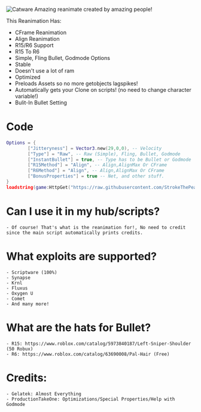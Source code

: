 ![Catware](https://user-images.githubusercontent.com/76650942/168428908-67cb7955-2322-4f50-ad09-5837290ca456.jpg)
Amazing reanimate created by amazing people!


This Reanimation Has:
- CFrame Reanimation
- Align Reanimation
- R15/R6 Support
- R15 To R6
- Simple, Fling Bullet, Godmode Options
- Stable
- Doesn't use a lot of ram
- Optimized
- Preloads Assets so no more getobjects lagspikes!
- Automatically gets your Clone on scripts! (no need to change character variable!)
- Bulit-In Bullet Setting

# Code
```lua
Options = {
        ["Jitteryness"] = Vector3.new(29,0,0), -- Velocity
        ["Type"] = "Raw", -- Raw (Simple), Fling, Bullet, Godmode
        ["InstantBullet"] = true, -- Type has to be Bullet or Godmode
        ["R15Method"] = "Align", -- Align,AlignMax Or CFrame
        ["R6Method"] = "Align", -- Align,AlignMax Or CFrame
        ["BonusProperties"] = true -- Net, and other stuff.
}
loadstring(game:HttpGet("https://raw.githubusercontent.com/StrokeThePea/CatwareReanimate/main/src/Source.lua"))()
```

  # Can I use it in my hub/scripts?
    - Of course! That's what is the reanimation for!, No need to credit since the main script automatically prints credits.
  # What exploits are supported?
    - Scriptware (100%)
    - Synapse
    - Krnl
    - Fluxus
    - Oxygen U
    - Comet
    - And many more!
    
   # What are the hats for Bullet?
    - R15: https://www.roblox.com/catalog/5973840187/Left-Sniper-Shoulder (50 Robux)
    - R6: https://www.roblox.com/catalog/63690008/Pal-Hair (Free)
   # Credits:
    - Gelatek: Almost Everything
    - ProductionTakeOne: Optimizations/Special Properties/Help with Godmode
